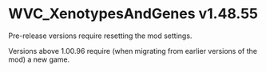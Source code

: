 # WVC_XenotypesAndGenes v1.48.55
 
Pre-release versions require resetting the mod settings.

Versions above 1.00.96 require (when migrating from earlier versions of the mod) a new game.